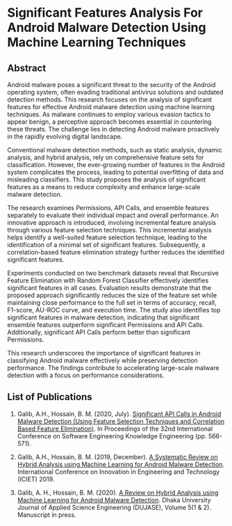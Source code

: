 # Significant Features Analysis For Android Malware Detection Using Machine Learning Techniques

## Abstract

Android malware poses a significant threat to the security of the Android operating system, often evading traditional antivirus solutions and outdated detection methods. This research focuses on the analysis of significant features for effective Android malware detection using machine learning techniques. As malware continues to employ various evasion tactics to appear benign, a perceptive approach becomes essential in countering these threats. The challenge lies in detecting Android malware proactively in the rapidly evolving digital landscape.

Conventional malware detection methods, such as static analysis, dynamic analysis, and hybrid analysis, rely on comprehensive feature sets for classification. However, the ever-growing number of features in the Android system complicates the process, leading to potential overfitting of data and misleading classifiers. This study proposes the analysis of significant features as a means to reduce complexity and enhance large-scale malware detection.

The research examines Permissions, API Calls, and ensemble features separately to evaluate their individual impact and overall performance. An innovative approach is introduced, involving incremental feature analysis through various feature selection techniques. This incremental analysis helps identify a well-suited feature selection technique, leading to the identification of a minimal set of significant features. Subsequently, a correlation-based feature elimination strategy further reduces the identified significant features.

Experiments conducted on two benchmark datasets reveal that Recursive Feature Elimination with Random Forest Classifier effectively identifies significant features in all cases. Evaluation results demonstrate that the proposed approach significantly reduces the size of the feature set while maintaining close performance to the full set in terms of accuracy, recall, F1-score, AU-ROC curve, and execution time. The study also identifies top significant features in malware detection, indicating that significant ensemble features outperform significant Permissions and API Calls. Additionally, significant API Calls perform better than significant Permissions.

This research underscores the importance of significant features in classifying Android malware effectively while preserving detection performance. The findings contribute to accelerating large-scale malware detection with a focus on performance considerations.

## List of Publications

1. Galib, A.H., Hossain, B. M. (2020, July). [Significant API Calls in Android Malware Detection (Using Feature Selection Techniques and Correlation Based Feature Elimination)](https://ksiresearch.org/seke/seke20paper/paper143.pdf). In Proceedings of the 32nd International Conference on Software Engineering Knowledge Engineering (pp. 566-571).

2. Galib, A.H., Hossain, B. M. (2019, December). [A Systematic Review on Hybrid Analysis using Machine Learning for Android Malware Detection](https://ieeexplore.ieee.org/stamp/stamp.jsp?tp=&arnumber=9290548&tag=1). International Conference on Innovation in Engineering and Technology (ICIET) 2019.

3. Galib, A. H., Hossain, B. M. (2020). [A Review on Hybrid Analysis using Machine Learning for Android Malware Detection](https://jase.du.ac.bd/uploads/articles/202051%20&%202/6362a17312e83.pdf). Dhaka University Journal of Applied Science Engineering (DUJASE), Volume 5(1 & 2). Manuscript in press.
